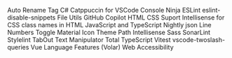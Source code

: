 Auto Rename Tag
C#
Catppuccin for VSCode
Console Ninja
ESLint
eslint-disable-snippets
File Utils
GitHub Copilot
HTML CSS Suport Intellisense for CSS class names in HTML
JavaScript and TypeScript Nightly
json
Line Numbers Toggle
Material Icon Theme
Path Intellisense
Sass
SonarLint
Stylelint
TabOut
Text Manipulator
Total TypeScript
Vitest
vscode-twoslash-queries
Vue Language Features (Volar)
Web Accessibility
